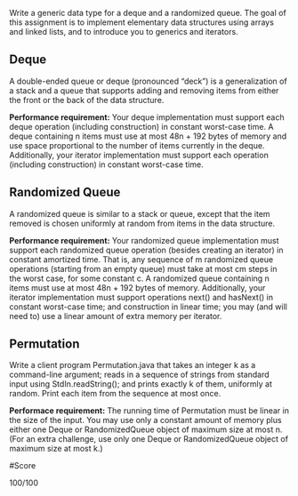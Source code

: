 Write a generic data type for a deque and a randomized queue. The goal of this assignment is to implement elementary data structures using arrays and linked lists, and to introduce you to generics and iterators.

## Deque

A double-ended queue or deque (pronounced “deck”) is a generalization of a stack and a queue that supports adding and removing items from either the front or the back of the data structure.

**Performance requirement:**
Your deque implementation must support each deque operation (including construction) in constant worst-case time. A deque containing n items must use at most 48n + 192 bytes of memory and use space proportional to the number of items currently in the deque. Additionally, your iterator implementation must support each operation (including construction) in constant worst-case time.


## Randomized Queue

A randomized queue is similar to a stack or queue, except that the item removed is chosen uniformly at random from items in the data structure. 

**Performance requirement:**
Your randomized queue implementation must support each randomized queue operation (besides creating an iterator) in constant amortized time. That is, any sequence of m randomized queue operations (starting from an empty queue) must take at most cm steps in the worst case, for some constant c. A randomized queue containing n items must use at most 48n + 192 bytes of memory. Additionally, your iterator implementation must support operations next() and hasNext() in constant worst-case time; and construction in linear time; you may (and will need to) use a linear amount of extra memory per iterator.


## Permutation

Write a client program Permutation.java that takes an integer k as a command-line argument; reads in a sequence of strings from standard input using StdIn.readString(); and prints exactly k of them, uniformly at random. Print each item from the sequence at most once.

**Performace requirement:** 
The running time of Permutation must be linear in the size of the input. You may use only a constant amount of memory plus either one Deque or RandomizedQueue object of maximum size at most n. (For an extra challenge, use only one Deque or RandomizedQueue object of maximum size at most k.)


#Score

100/100
